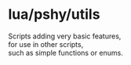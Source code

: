 # lua/pshy/utils

Scripts adding very basic features,  
for use in other scripts,  
such as simple functions or enums.
